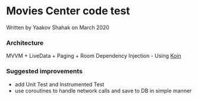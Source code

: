 # Movies Center code test
Written by Yaakov Shahak on March 2020

### Architecture
MVVM + LiveData + Paging + Room
Dependency Injection - Using [Koin](https://insert-koin.io/) 

### Suggested improvements
* add Unit Test and Instrumented Test
* use coroutines to handle network calls and save to DB in simple manner 
